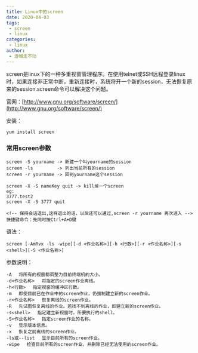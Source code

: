 ```yaml
---
title: Linux中的screen
date: 2020-04-03
tags:
 - screen
 - linux
categories:
 - linux
author:
 - 游城走不动
---
```

 screen是linux下的一种多重视窗管理程序。在使用telnet或SSH远程登录linux时，如果连接非正常中断，重新连接时，系统将开一个新的session，无法恢复原来的session.screen命令可以解决这个问题。

 官网：[http://www.gnu.org/software/screen/](http://www.gnu.org/software/screen/)

 安装：
 ```
 yum install screen
 ```

 ### 常用screen参数
 ```
screen -S yourname -> 新建一个叫yourname的session
screen -ls         -> 列出当前所有的session
screen -r yourname -> 回到yourname这个session

screen -X -S nameKey quit -> kill掉一个screen
eg:
3777.test2
screen -X -S 3777 quit

<!-- 保持会话退出,这样退出的话，以后还可以通过,screen -r yourname 再次进入 -->
快捷键命令：先同时按Ctrl+A+D键
```

语法：
```
screen [-AmRvx -ls -wipe][-d <作业名称>][-h <行数>][-r <作业名称>][-s <shell>][-S <作业名称>]
```
参数说明：
```
-A 　将所有的视窗都调整为目前终端机的大小。
-d<作业名称> 　将指定的screen作业离线。
-h<行数> 　指定视窗的缓冲区行数。
-m 　即使目前已在作业中的screen作业，仍强制建立新的screen作业。
-r<作业名称> 　恢复离线的screen作业。
-R 　先试图恢复离线的作业。若找不到离线的作业，即建立新的screen作业。
-s<shell> 　指定建立新视窗时，所要执行的shell。
-S<作业名称> 　指定screen作业的名称。
-v 　显示版本信息。
-x 　恢复之前离线的screen作业。
-ls或--list 　显示目前所有的screen作业。
-wipe 　检查目前所有的screen作业，并删除已经无法使用的screen作业。
```